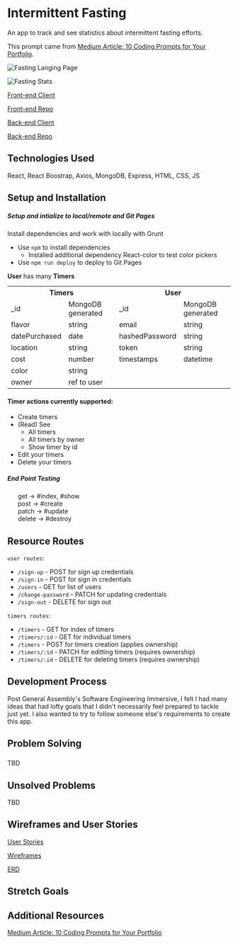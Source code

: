 # Intermittent Fasting
An app to track and see statistics about intermittent fasting efforts.

This prompt came from [Medium Article: 10 Coding Prompts for Your Portfolio](https://medium.com/@PurpleGreenLemon/10-coding-prompts-for-your-portfolio-4a5266d86ede).

![Fasting Langing Page](public/BobaLanding.png)

![Fasting Stats]()

[Front-end Client](https://kimdolion.github.io/fasting-client/#/)

[Front-end Repo](https://github.com/kimdolion/fasting-client)

[Back-end Client](https://limitless-everglades-63033.herokuapp.com/)

[Back-end Repo](https://github.com/kimdolion/boba-tracker-backend)

## Technologies Used
React, React Boostrap, Axios, MongoDB, Express, HTML, CSS, JS

## Setup and Installation
##### Setup and intialize to local/remote and Git Pages
Install dependencies and work with locally with Grunt
- Use `npm` to install dependencies
  - Installed additional dependency React-color to test color pickers
- Use `npm run deploy` to deploy to Git Pages

**User** has many **Timers**

  <table style="display:inline">
  <th colspan="2" style="text-align:center">Timers</th>
  <th colspan="2" style="text-align:center">User</th>
  <tr>
  <td>_id</td>
  <td>MongoDB generated</td>
  <td>_id</td>
  <td>MongoDB generated</td>
  </tr>
  <tr>
  <td>flavor</td>
  <td>string</td>
  <td>email</td>
  <td>string</td>
  </tr>
  <tr>
  <td>datePurchased</td>
  <td>date</td>
  <td>hashedPassword</td>
  <td>string</td>
  </tr>
  <tr>
  <td>location</td>
  <td>string</td>
  <td>token</td>
  <td>string</td>
  </tr>
  <tr>
  <td>cost</td>
  <td>number</td>
  <td>timestamps</td>
  <td>datetime</td>
  </tr>
  <tr>
  <td>color</td>
  <td>string</td>
  <td></td>
  <td></td>
  </tr>
  <tr>
  <td>owner</td>
  <td>ref to user</td>
  <td></td>
  <td></td>
  </tr>
  </table>


  #### Timer actions currently supported:
  - Create timers
  - (Read) See
    - All timers
    - All timers by owner
    - Show timer by id
  - Edit your timers
  - Delete your timers

##### End Point Testing

<ul style="list-style-type:none;">
  <li>get -> #index, #show</li>
  <li>post -> #create</li>
  <li>patch -> #update</li>
  <li>delete -> #destroy</li>
</ul>

## Resource Routes
`user routes`:
  - `/sign-up` - POST for sign up credentials
  - `/sign-in` - POST for sign in credentials
  - `/users` - GET for list of users
  - `/change-password` - PATCH for updating credentials
  - `/sign-out` - DELETE for sign out

`timers routes`:
  - `/timers` - GET for index of timers
  - `/timers/:id` - GET for individual timers
  - `/timers` - POST for timers creation (applies ownership)
  - `/timers/:id` - PATCH for editting timers (requires ownership)
  - `/timers/:id` - DELETE for deleting timers (requires ownership)

## Development Process
Post General Assembly's Software Engineering Immersive, I felt I had many ideas that had lofty goals that I didn't necessarily feel prepared to tackle just yet. I also wanted to try to follow someone else's requirements to create this app.


## Problem Solving
###
TBD

## Unsolved Problems
TBD

## Wireframes and User Stories

[User Stories](https://docs.google.com/document/d/1rU0EMt1qlRVzYi5IN6PDTBv9FH-f241SB1buLiKU5VY/edit?usp=sharing)

[Wireframes](https://docs.google.com/document/d/1Bmr5gQ1BCXurel8O9UvznKwcHkwt-F_cnnR5uouSSXA/edit?usp=sharing)

[ERD](https://docs.google.com/document/d/1KAxKF9fMoZRf_MedIocuvrfn7yVN1JOpxzY0Z7Bnkl0/edit?usp=sharing)

## Stretch Goals



## Additional Resources
[Medium Article: 10 Coding Prompts for Your Portfolio](https://medium.com/@PurpleGreenLemon/10-coding-prompts-for-your-portfolio-4a5266d86ede)
